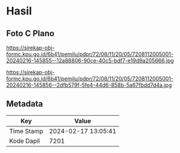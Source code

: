 # Hasil

## Foto C Plano

https://sirekap-obj-formc.kpu.go.id/6b41/pemilu/pdpr/72/08/11/20/05/7208112005001-20240216-145855--12a88806-90ce-40c5-bdf7-e19d9a205666.jpg

https://sirekap-obj-formc.kpu.go.id/6b41/pemilu/pdpr/72/08/11/20/05/7208112005001-20240216-145856--2dfb579f-5fe4-44d6-858b-5a67fbdd7d4a.jpg


## Metadata

| Key        | Value               |
| ---------- | ------------------- |
| Time Stamp | 2024-02-17 13:05:41 |
| Kode Dapil | 7201                |




